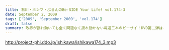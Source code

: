 ```yaml
---
title: 石川・ホンマ・ぶるんのBe-SIDE Your Life! vol.174-3
date: September 2, 2009
tags: ['2009', 'September 2009', 'vol.174']
draft: false
summary: 政界が揺れ動いても全く問題なく揺れ動かない毎週三本のビーサイ！DVD第二弾は４０００円になりましたが反響多数！是非ともお手に取ってください。NAMAE
---
```


http://project-phi.ddo.jp/ishikawa/ishikawa174_3.mp3